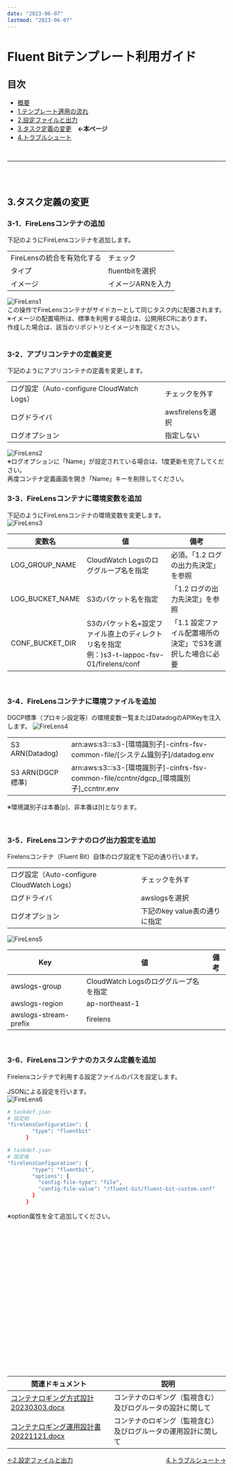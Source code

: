```yaml
---
date: "2023-06-07"
lastmod: "2023-06-07"
---
```


# Fluent Bitテンプレート利用ガイド
## 目次
- [概要](/fluentbit/#概要)
- [1.テンプレート適用の流れ](/fluentbit/#1テンプレート適用の流れ)
- [2.設定ファイルと出力](/fluentbit/configuration.html)
- [3.タスク定義の変更](/fluentbit/firelens.html)　**←本ページ**
- [4.トラブルシュート](/fluentbit/troubleshooting.html)

<br>

---

<br><br>

## 3.タスク定義の変更
### 3-1．FireLensコンテナの追加  
下記のようにFireLensコンテナを追加します。

|||
| -- | -- |
| FireLensの統合を有効化する | チェック |
| タイプ | fluentbitを選択 |
| イメージ | イメージARNを入力 |
  
![FireLens1](./files/firelens-3.1.png)  
この操作でFireLensコンテナがサイドカーとして同じタスク内に配置されます。  
※イメージの配置場所は、標準を利用する場合は、公開用ECRにあります。  
作成した場合は、該当のリポジトリとイメージを指定ください。  
<br>

### 3-2．アプリコンテナの定義変更  
下記のようにアプリコンテナの定義を変更します。

|||
| -- | -- |
| ログ設定（Auto-configure CloudWatch Logs） | チェックを外す |
| ログドライバ | awsfirelensを選択 |
| ログオプション | 指定しない |

![FireLens2](./files/firelens-3.2.png)  
※ログオプションに「Name」が設定されている場合は、1度更新を完了してください。<br>
再度コンテナ定義画面を開き「Name」キーを削除してください。
<br>

### 3-3．FireLensコンテナに環境変数を追加  
下記のようにFireLensコンテナの環境変数を変更します。  
![FireLens3](./files/firelens-3.3.png)  

| 変数名 | 値 | 備考 |
| -- | -- | -- |
| LOG_GROUP_NAME | CloudWatch Logsのロググループ名を指定 | 必須。「1.2 ログの出力先決定」を参照 |
| LOG_BUCKET_NAME | S3のバケット名を指定 | 「1.2 ログの出力先決定」を参照 |
| CONF_BUCKET_DIR | S3のバケット名+設定ファイル直上のディレクトリ名を指定<br>例：)s3-t-iappoc-fsv-01/firelens/conf | 「1.1 設定ファイル配置場所の決定」でS3を選択した場合に必要 |
  
<br>

### 3-4．FireLensコンテナに環境ファイルを追加  
DGCP標準（プロキシ設定等）の環境変数一覧またはDatadogのAPIKeyを注入します。
![FireLens4](./files/firelens-3.4.png)  

|||
| -- | -- |
| S3 ARN(Datadog) | arn:aws:s3:::s3-[環境識別子]-cinfrs-fsv-common-file/[システム識別子]/datadog.env |
| S3 ARN(DGCP標準) | arn:aws:s3:::s3-[環境識別子]-cinfrs-fsv-common-file/ccntnr/dgcp_[環境識別子]_ccntnr.env |  

※環境識別子は本番[p]、非本番は[t]となります。
  
<br>

### 3-5．FireLensコンテナのログ出力設定を追加  
Firelensコンテナ（Fluent Bit）自体のログ設定を下記の通り行います。

|||
| -- | -- |
| ログ設定（Auto-configure CloudWatch Logs） | チェックを外す |
| ログドライバ | awslogsを選択 |
| ログオプション | 下記のkey value表の通りに指定 |

![FireLens5](./files/firelens-3.5.png)  

| Key | 値 | 備考 |
| -- | -- | -- |
| awslogs-group | CloudWatch Logsのロググループ名を指定 |  |
| awslogs-region | ap-northeast-1 |  |
| awslogs-stream-prefix | firelens |  |
  
<br>

### 3-6．FireLensコンテナのカスタム定義を追加  
Firelensコンテナで利用する設定ファイルのパスを設定します。  

JSONによる設定を行います。  
![FireLens6](./files/firelens-3.6.png)  

```sh
# taskdef.json
# 設定前
"firelensConfiguration": {
        "type": "fluentbit"
      }
```

```sh
# taskdef.json
# 設定後
"firelensConfiguration": {
        "type": "fluentbit",
        "options": {
          "config-file-type": "file",
          "config-file-value": "/fluent-bit/fluent-bit-custom.conf"
        }
      }

```
※option属性を全て追加してください。

<br>

<br><br>

<p style="margin-top: 20em"></p>  

| 関連ドキュメント | 説明 | 
| ------ | ------ |
| [コンテナロギング方式設計20230303.docx](/files/基本設計書/コンテナロギング方式設計20230303.docx) | コンテナのロギング（監視含む）及びログルータの設計に関して | 
| [コンテナロギング運用設計書20221121.docx](/files/基本設計書/コンテナロギング運用設計書20221121.docx) | コンテナのロギング（監視含む）及びログルータの運用設計に関して |  

<div style="display: flex; justify-content: space-between;">
  <div style="text-align: center;">
    <a href="/fluentbit/configuration">←2.設定ファイルと出力</a>
  </div>
  <div style="text-align: center;">
　　<a href="/fluentbit/troubleshooting">4.トラブルシュート→</a>
  </div>
</div>